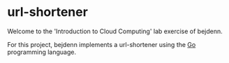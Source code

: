 # url-shortener

Welcome to the 'Introduction to Cloud Computing' lab exercise of bejdenn.

For this project, bejdenn implements a url-shortener using the [Go][go] programming language.

[go]: https://go.dev/
